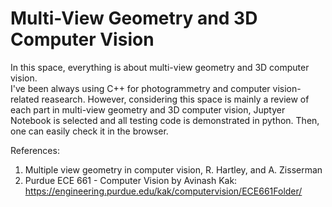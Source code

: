 # Multi-View Geometry and 3D Computer Vision
In this space, everything is about multi-view geometry and 3D computer vision.  
I've been always using C++ for photogrammetry and computer vision-related reasearch. However, considering this space is mainly a review of each part in multi-view geometry and 3D computer vision, Juptyer Notebook is selected and all testing code is demonstrated in python. Then, one can easily check it in the browser.


References:
1. Multiple view geometry in computer vision, R. Hartley, and A. Zisserman
2. Purdue ECE 661 - Computer Vision by Avinash Kak: https://engineering.purdue.edu/kak/computervision/ECE661Folder/

